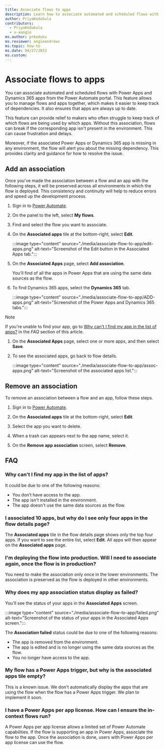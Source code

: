```yaml
---
title: Associate flows to apps
description: Learn how to associate automated and scheduled flows with Power Apps and Dynamics 365 apps.
author: PriyaKodukula
contributors:
  - PriyaKodukula
  - v-aangie
ms.author: prkoduku
ms.reviewer: angieandrews
ms.topic: how-to
ms.date: 04/27/2023
ms.custom:
---
```


# Associate flows to apps

You can associate automated and scheduled flows with Power Apps and Dynamics 365 apps from the Power Automate portal. This feature allows you to manage flows and apps together, which makes it easier to keep track of dependencies. It also ensures that apps are always up to date.

This feature can provide relief to makers who often struggle to keep track of which flows are being used by which apps. Without this association, flows can break if the corresponding app isn't present in the environment. This can cause frustration and delays.

Moreover, if the associated Power Apps or Dynamics 365 app is missing in any environment, the flow will alert you about the missing dependency. This provides clarity and guidance for how to resolve the issue.

## Add an association

Once you've made the association between a flow and an app with the following steps, it will be preserved across all environments in which the flow is deployed. This consistency and continuity will help to reduce errors and speed up the development process.

1. Sign in to [Power Automate](https://make.powerautomate.com).

1. On the panel to the left, select **My flows**.

1. Find and select the flow you want to associate.

1. On the **Associated apps** tile at the bottom-right, select **Edit**.

    :::image type="content" source="./media/associate-flow-to-app/edit-apps.png" alt-text="Screenshot of the Edit button in the Associated Apps tab.":::

1. On the **Associated Apps** page, select **Add association**.

    You'll find of all the apps in Power Apps that are using the same data sources as the flow.

1. To find Dynamics 365 apps, select the **Dynamics 365** tab.

    :::image type="content" source="./media/associate-flow-to-app/ADD-apps.png" alt-text="Screenshot of the Power Apps and Dynamics 365 tabs.":::

>[!NOTE]
>
> If you're unable to find your app, go to [Why can't I find my app in the list of apps?](#why-cant-i-find-my-app-in-the-list-of-apps) in the *FAQ* section of this article.

1. On the **Associated Apps** page, select one or more apps, and then select **Save**.

1. To see the associated apps, go back to flow details.  

    :::image type="content" source="./media/associate-flow-to-app/assoc-apps.png" alt-text="Screenshot of the associated apps list.":::

## Remove an association

To remove an association between a flow and an app, follow these steps.

1. Sign in to [Power Automate](https://make.powerautomate.com).

1. On the **Associated apps** tile at the bottom-right, select **Edit**.

1. Select the app you want to delete.

1. When a trash can appears next to the app name, select it.

1. On the **Remove app association** screen, select **Remove**.

## FAQ

### Why can't I find my app in the list of apps?

It could be due to one of the following reasons:

- You don’t have access to the app.
- The app isn't installed in the environment.
- The app doesn't use the same data sources as the flow.  

### I associated 10 apps, but why do I see only four apps in the flow details page?

The **Associated apps** tile in the flow details page shows only the top four apps. If you want to see the entire list, select **Edit**. All apps will then appear on the **Associated apps** page.  

### I'm deploying the flow into production. Will I need to associate again, once the flow is in production?

You need to make the association only once in the lower environments. The association is preserved as the flow is deployed in other environments.  

### Why does my app association status display as failed?

You'll see the status of your apps in the **Associated Apps**  screen.

:::image type="content" source="./media/associate-flow-to-app/failed.png" alt-text="Screenshot of the status of your apps in the Associated Apps screen.":::

The **Association failed** status could be due to one of the following reasons:

- The app is removed from the environment.  
- The app is edited and is no longer using the same data sources as the flow.
- You no longer have access to the app.

### My flow has a Power Apps trigger, but why is the associated apps tile empty?

This is a known issue. We don't automatically display the apps that are using the flow when the flow has a Power Apps trigger. We plan to implement it soon.  

### I have a Power Apps per app license. How can I ensure the in-context flows run?

A Power Apps per app license allows a limited set of Power Automate capabilities. If the flow is supporting an app in Power Apps, associate the flow to the app. Once the association is done, users with Power Apps per app license can use the flow.  
